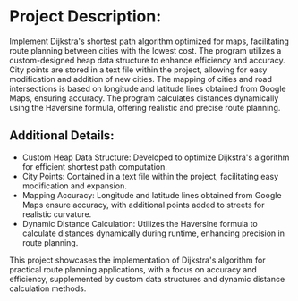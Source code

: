# **Project Description:**
Implement Dijkstra's shortest path algorithm optimized for maps, facilitating route planning between cities with the lowest cost. The program utilizes a custom-designed heap data structure to enhance efficiency and accuracy. City points are stored in a text file within the project, allowing for easy modification and addition of new cities. The mapping of cities and road intersections is based on longitude and latitude lines obtained from Google Maps, ensuring accuracy. The program calculates distances dynamically using the Haversine formula, offering realistic and precise route planning.

## **Additional Details:**
- Custom Heap Data Structure: Developed to optimize Dijkstra's algorithm for efficient shortest path computation.
- City Points: Contained in a text file within the project, facilitating easy modification and expansion.
- Mapping Accuracy: Longitude and latitude lines obtained from Google Maps ensure accuracy, with additional points added to streets for realistic curvature.
- Dynamic Distance Calculation: Utilizes the Haversine formula to calculate distances dynamically during runtime, enhancing precision in route planning.

This project showcases the implementation of Dijkstra's algorithm for practical route planning applications, with a focus on accuracy and efficiency, supplemented by custom data structures and dynamic distance calculation methods.
